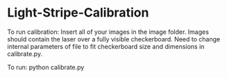 # Light-Stripe-Calibration

To run calibration: Insert all of your images in the image folder. Images should contain the laser over a fully visible checkerboard. Need to change internal parameters of file to fit checkerboard size and dimensions in calibrate.py.   

To run:
python calibrate.py
